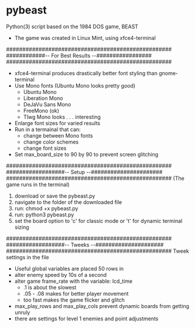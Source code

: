 # pybeast
Python(3) script based on the 1984 DOS game, BEAST
* The game was created in Linux Mint, using xfce4-terminal


###################################################
############-- For Best Results --#################
###################################################
* xfce4-terminal produces drastically better font styling than gnome-terminal
* Use Mono fonts (Ubuntu Mono looks pretty good)
 	* Ubuntu Mono
 	* Liberation Mono
 	* DeJaVu Sans Mono
 	* FreeMono (ok)
 	* Tlwg Mono looks . . . interesting
* Enlarge font sizes for varied results
* Run in a termainal that can:
	* change between Mono fonts
	* change color schemes
	* change font sizes
* Set max_board_size to 90 by 90 to prevent screen glitching



###################################################
##################-- Setup --######################
###################################################
(The game runs in the terminal)

1. download or save the pybeast.py
2. navigate to the folder of the downloaded file
3. run: chmod +x pybeast.py
4. run: python3 pybeast.py
5. set the board option to 'c' for classic mode or 't' for dynamic terminal sizing


###################################################
##################-- Tweeks --#####################
###################################################
Tweek settings in the file
* Useful global variables are placed 50 rows in
* alter enemy speed by 10s of a second
* alter game frame_rate with the variable: lcd_time
	* .1 is about the slowest
	* .05 - .08 makes for better player movement
	* too fast makes the game flicker and glitch
* max_play_rows and max_play_cols prevent dynamic boards from getting unruly
* there are settings for level 1 enemies and point adjustments





